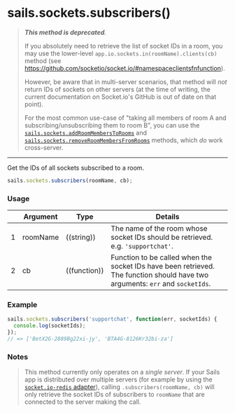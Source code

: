 # sails.sockets.subscribers()


> _**This method is deprecated**._
> 
> If you absolutely need to retrieve the list of socket IDs in a room, you may use the lower-level `app.io.sockets.in(roomName).clients(cb)` method (see https://github.com/socketio/socket.io/#namespaceclientsfnfunction).
>
>However, be aware that in multi-server scenarios, that method will _not_ return IDs of sockets on other servers (at the time of writing, the current documentation on Socket.io's GitHub is out of date on that point).
>
>For the most common use-case of "taking all members of room A and subscribing/unsubscribing them to room B", you can use the [`sails.sockets.addRoomMembersToRooms`](http://sailsjs.org/documentation/reference/web-sockets/sails-sockets/sails-sockets-add-room-members-to-rooms) and [`sails.sockets.removeRoomMembersFromRooms`](http://sailsjs.org/documentation/reference/web-sockets/sails-sockets/sails-sockets-remove-room-members-from-rooms) methods, which _do_ work cross-server.


------------------------------

Get the IDs of all sockets subscribed to a room.

```javascript
sails.sockets.subscribers(roomName, cb);
```


### Usage

|   |          Argument           | Type                | Details
|---| --------------------------- | ------------------- | -----------
| 1 |        roomName             | ((string))          | The name of the room whose socket IDs should be retrieved. <br/> e.g. `'supportchat'`.
| 2 |        cb             | ((function))          | Function to be called when the socket IDs have been retrieved.  The function should have two arguments: `err` and `socketIds`.


### Example

```javascript
sails.sockets.subscribers('supportchat', function(err, socketIds) {
  console.log(socketIds);
});
// => ['BetX2G-2889Bg22xi-jy', 'BTA4G-8126Kr32bi-za']
```

### Notes
> This method currently only operates on a _single server_.  If your Sails app is distributed over multiple servers (for example
  by using the [`socket.io-redis` adapter](https://github.com/socketio/socket.io-redis)), calling `.subscribers(roomName, cb)` will only
  retrieve the socket IDs of subscribers to `roomName` that are connected to the server making the call.

<!--

  Wrote this, then took this out because it's needlessly complex.
  See sails101/low-level-sockets for more like it.
  ~mike

```javascript
// Controller action

getRoomSubscribers: function(req, res) {
  if (!req.isSocket) return res.badRequest();
  if (!req.param('room')) return res.badRequest('No `room` specified- please specify the name of the room whose subscribers you want to look up.');

  var subscribers = sails.sockets.subscribers(room);
  return res.ok(require('util').format(
    'The "%s" room currently has %d subscribers: ',
    req.param('room'),
    subscribers.length,
    subscribers
  ));
}
```
-->




<docmeta name="displayName" value="sails.sockets.subscribers()">
<docmeta name="isDeprecated" value="true">
